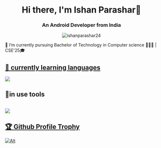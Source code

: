 
 <h1 align="center">
     Hi there, I'm Ishan Parashar👋
 </h1>
 
 <h3 align="center">
     An Android Developer from India
 </h3>
 
 
<!-- this is profile view count -->
<p align="center">
    <img src="https://komarev.com/ghpvc/?username=ishanparashar24&label=Profile%20views&color=0e75b6&style=flat" alt="ishanparashar24" />
</p>

 🔭 I’m currently pursuing Bachelor of Technology in Computer science 👨🏻‍💻 | CSE'25🎓


  <p align="center">
  <a href="https://skillicons.dev">
    <h2>
        🌱 currently learning languages 
    </h2>
   <a align="center">
      <img src="https://skillicons.dev/icons?i=kotlin,py,mysql&perline=4" />
   </a>
      <h2>
      🌱in use tools
      </h2> 
  <br>
  <img src="https://skillicons.dev/icons?i=git,github,figma,androidstudio,sqlite,firebase,vscode&perline=4" />
  </a>
  
  <a href="https://github.com/ryo-ma/github-profile-trophy">
       <h2>
           🏆 Github Profile Trophy
       </h2>
    
   ![Alt](https://repobeats.axiom.co/api/embed/5fa29cb170cf23e06153840b9fb6659286958a66.svg "Repobeats analytics image")







<!--
- 👯 I’m looking to collaborate on ...
- 🤔 I’m looking for help with ...
- 💬 Ask me about ...
- 📫 How to reach me: ...
- 😄 Pronouns: ...
- ⚡ Fun fact: **i like poetry ✌🏻**
-->

